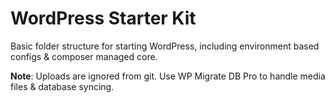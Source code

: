 # WordPress Starter Kit

Basic folder structure for starting WordPress, including environment based configs & composer managed core.

**Note**: Uploads are ignored from git. Use WP Migrate DB Pro to handle media files & database syncing.
